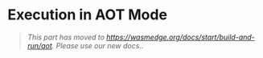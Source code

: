 # Execution in AOT Mode

> *This part has moved to <https://wasmedge.org/docs/start/build-and-run/aot>. Please use our new docs..*
